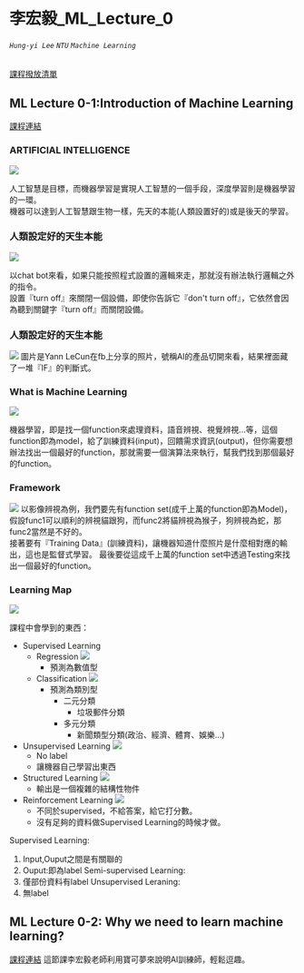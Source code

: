 # 李宏毅_ML_Lecture_0
###### `Hung-yi Lee` `NTU` `Machine Learning`
[課程撥放清單](https://www.youtube.com/channel/UC2ggjtuuWvxrHHHiaDH1dlQ/playlists)
## ML Lecture 0-1:Introduction of Machine Learning
[課程連結](https://www.youtube.com/watch?v=CXgbekl66jc&list=PLJV_el3uVTsPy9oCRY30oBPNLCo89yu49)
### ARTIFICIAL INTELLIGENCE
![](https://i.imgur.com/6LAFPfe.png)

人工智慧是目標，而機器學習是實現人工智慧的一個手段，深度學習則是機器學習的一環。    
機器可以達到人工智慧跟生物一樣，先天的本能(人類設置好的)或是後天的學習。
### 人類設定好的天生本能
![](https://i.imgur.com/kr9a8OH.png)

以chat bot來看，如果只能按照程式設置的邏輯來走，那就沒有辦法執行邏輯之外的指令。    
設置『turn off』來關閉一個設備，即使你告訴它『don't turn off』，它依然會因為聽到關鍵字『turn off』而關閉設備。
### 人類設定好的天生本能
![](https://i.imgur.com/roeLwFz.png)
圖片是Yann LeCun在fb上分享的照片，號稱AI的產品切開來看，結果裡面藏了一堆『IF』的判斷式。
### What is Machine Learning
![](https://i.imgur.com/cdizDoS.png)

機器學習，即是找一個function來處理資料，語音辨視、視覺辨視...等，這個function即為model，給了訓練資料(input)，回饋需求資訊(output)，但你需要想辦法找出一個最好的function，那就需要一個演算法來執行，幫我們找到那個最好的function。
### Framework
![](https://i.imgur.com/4Yn9RT9.png)
以影像辨視為例，我們要先有function set(成千上萬的function即為Model)，假設func1可以順利的辨視貓跟狗，而func2將貓辨視為猴子，狗辨視為蛇，那func2當然是不好的。    
接著要有『Training Data』(訓練資料)，讓機器知道什麼照片是什麼相對應的輸出，這也是監督式學習。
最後要從這成千上萬的function set中透過Testing來找出一個最好的function。
### Learning Map
![](https://i.imgur.com/NJv6Zrp.png)

課程中會學到的東西：
* Supervised Learning
    * Regression
    ![](https://i.imgur.com/scwXH1g.png)
        * 預測為數值型
    * Classification
    ![](https://i.imgur.com/dEOJY9e.png)
        * 預測為類別型
            * 二元分類
                * 垃圾郵件分類
            * 多元分類
                * 新聞類型分類(政治、經濟、體育、娛樂...)
* Unsupervised Learning
![](https://i.imgur.com/NtDRZM6.png)
    * No label
    * 讓機器自己學習出東西
* Structured Learning
![](https://i.imgur.com/8Ict2MJ.png)
    * 輸出是一個複雜的結構性物件
* Reinforcement Learning
![](https://i.imgur.com/LixBziI.png)
    * 不同於supervised，不給答案，給它打分數。
    * 沒有足夠的資料做Supervised Learning的時候才做。

Supervised Learning:    
1. Input,Ouput之間是有關聯的
2. Ouput:即為label
Semi-supervised Learning:    
1. 僅部份資料有label
Unsupervised Leraning:    
1. 無label
## ML Lecture 0-2: Why we need to learn machine learning?
[課程連結](https://www.youtube.com/watch?v=On1N8u1z2Ng&index=2&list=PLJV_el3uVTsPy9oCRY30oBPNLCo89yu49)
這節課李宏毅老師利用寶可夢來說明AI訓練師，輕鬆逗趣。